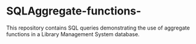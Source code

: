 # SQLAggregate-functions-
This repository contains SQL queries demonstrating the use of aggregate functions in a Library Management System database.
